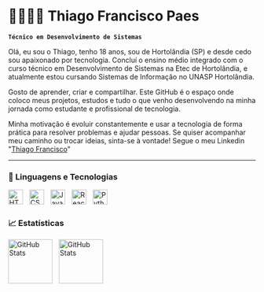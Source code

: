 #  👨🏾‍💻🌐 Thiago Francisco Paes

**`Técnico em Desenvolvimento de Sistemas`**

Olá, eu sou o Thiago, tenho 18 anos, sou de Hortolândia (SP) e desde cedo sou apaixonado por tecnologia. Concluí o ensino médio integrado com o curso técnico em Desenvolvimento de Sistemas na Etec de Hortolândia, e atualmente estou cursando Sistemas de Informação no UNASP Hortolândia.

Gosto de aprender, criar e compartilhar. Este GitHub é o espaço onde coloco meus projetos, estudos e tudo o que venho desenvolvendo na minha jornada como estudante e profissional de tecnologia.

Minha motivação é evoluir constantemente e usar a tecnologia de forma prática para resolver problemas e ajudar pessoas. Se quiser acompanhar meu caminho ou trocar ideias, sinta-se à vontade! Segue o meu Linkedin "[Thiago Francisco](https://www.linkedin.com/in/thiago-francisco-paes/)"

---

### 🤖 Linguagens e Tecnologias

<img 
    align="left" 
    alt="HTML"
    title="HTML" 
    width="30px" 
    style="padding-right: 10px;" 
    src="https://cdn.jsdelivr.net/gh/devicons/devicon@latest/icons/html5/html5-original.svg" 
/>
<img 
    align="left" 
    alt="CSS" 
    title="CSS"
    width="30px" 
    style="padding-right: 10px;" 
    src="https://cdn.jsdelivr.net/gh/devicons/devicon@latest/icons/css3/css3-original.svg" 
/>
<img 
    align="left" 
    alt="JavaScript" 
    title="JavaScript"
    width="30px" 
    style="padding-right: 10px;" 
    src="https://cdn.jsdelivr.net/gh/devicons/devicon@latest/icons/javascript/javascript-original.svg" 
/>
<img 
    align="left" 
    alt="React"
    title="React" 
    width="30px" 
    style="padding-right: 10px;" 
    src="https://cdn.jsdelivr.net/gh/devicons/devicon@latest/icons/react/react-original.svg" 
/>
<img 
    align="left" 
    alt="Python" 
    title="Python"
    width="30px" 
    style="padding-right: 10px;" 
    src="https://cdn.jsdelivr.net/gh/devicons/devicon@latest/icons/python/python-original.svg" 
/>

<br/>
<br/>

### 📈 Estatísticas

<p>
  <img 
    align="left" 
    alt="GitHub Stats" 
    height="90" 
    style="padding-right: 10px;" 
    src="https://github-readme-stats.vercel.app/api?username=franciscopaes&show_icons=true&theme=tokyonight&include_all_commits=true&locale=pt-br" 
  />

<img 
      align="left" 
      alt="GitHub Stats" 
      height="90" 
      src="https://github-readme-stats.vercel.app/api/top-langs/?username=franciscopaes&theme=tokyonight&layout=compact&custom_title=Tecnologias&langs_count=9" 
  />

</p>
